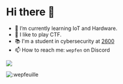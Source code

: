 # Hi there 👋

- 🌱 I’m currently learning IoT and Hardware.
- 🧠 I like to play CTF.
- 📚 I'm a student in cybersecurity at [2600](https://www.ecole2600.com)
- 📫 How to reach me: `wepfen` on Discord

<!--
**wepfen/wepfen** is a ✨ _special_ ✨ repository because its `README.md` (this file) appears on your GitHub profile.

Here are some ideas to get you started:

- 🔭 I’m currently working on ...
- 🌱 I’m currently learning ...
- 👯 I’m looking to collaborate on ...
- 🤔 I’m looking for help with ...
- 💬 Ask me about ...
- 📫 How to reach me: ...
- 😄 Pronouns: ...
- ⚡ Fun fact: ...
-->

<div style="display: flex; justify-content: space-between;">
    <!-- Top Languages Card -->
    <img src="https://github-readme-stats.vercel.app/api/top-langs/?username=wepfen&&hide=html&bg_color=ffffff&text_color=070707&icon_color=1F6FEB&layout=compact&langs_count=5&card_width=445" style="margin-right: 10px;">
</div>

![:wepfeuille](https://moe-counter.sakuras.in/get/@:wepfeuille?theme=asoul&length=4)
